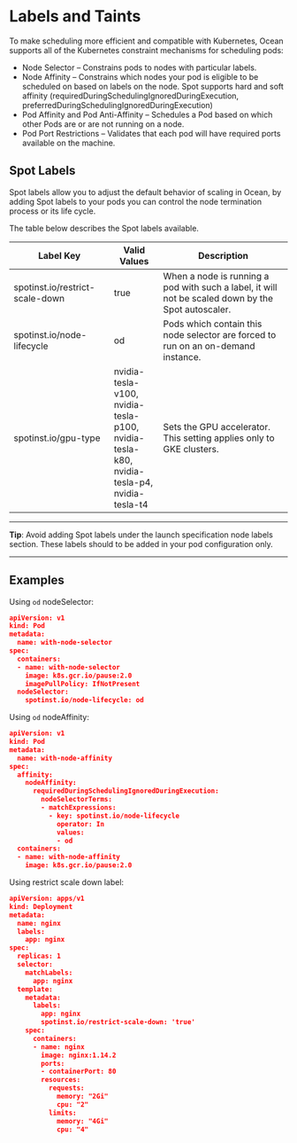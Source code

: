 # Labels and Taints

To make scheduling more efficient and compatible with Kubernetes, Ocean supports all of the Kubernetes constraint mechanisms for scheduling pods:

* Node Selector – Constrains pods to nodes with particular labels.
* Node Affinity – Constrains which nodes your pod is eligible to be scheduled on based on labels on the node. Spot supports hard and soft affinity (requiredDuringSchedulingIgnoredDuringExecution,  preferredDuringSchedulingIgnoredDuringExecution)
* Pod Affinity and Pod Anti-Affinity – Schedules a Pod based on which other Pods are or are not running on a node.
* Pod Port Restrictions – Validates that each pod will have required ports available on the machine.

## Spot Labels

Spot labels allow you to adjust the default behavior of scaling in Ocean, by adding Spot labels to your pods you can control the node termination process or its life cycle.

The table below describes the Spot labels available.

Label Key | Valid Values | Description
---|---|---
 spotinst.io/restrict-scale-down | true | When a node is running a pod with such a label, it will not be scaled down by the Spot autoscaler.
 spotinst.io/node-lifecycle | od |  Pods which contain this node selector are forced to run on an on-demand instance.
 spotinst.io/gpu-type | nvidia-tesla-v100, <br>nvidia-tesla-p100, <br>nvidia-tesla-k80, <br>nvidia-tesla-p4, <br>nvidia-tesla-t4 | Sets the GPU accelerator. This setting applies only to GKE clusters.

---
 **Tip**: Avoid adding Spot labels under the launch specification node labels section. These labels should to be added in your pod configuration only.

---


## Examples

Using `od` nodeSelector:

```json
apiVersion: v1
kind: Pod
metadata:
  name: with-node-selector
spec:
  containers:
  - name: with-node-selector
    image: k8s.gcr.io/pause:2.0
    imagePullPolicy: IfNotPresent
  nodeSelector:
    spotinst.io/node-lifecycle: od
```

Using `od` nodeAffinity:

```json
apiVersion: v1
kind: Pod
metadata:
  name: with-node-affinity
spec:
  affinity:
    nodeAffinity:
      requiredDuringSchedulingIgnoredDuringExecution:
        nodeSelectorTerms:
        - matchExpressions:
          - key: spotinst.io/node-lifecycle
            operator: In
            values:
            - od
  containers:
  - name: with-node-affinity
    image: k8s.gcr.io/pause:2.0
```

Using restrict scale down label:

```json
apiVersion: apps/v1
kind: Deployment
metadata:
  name: nginx
  labels:
    app: nginx
spec:
  replicas: 1
  selector:
    matchLabels:
      app: nginx
  template:
    metadata:
      labels:
        app: nginx
        spotinst.io/restrict-scale-down: 'true'
    spec:
      containers:
      - name: nginx
        image: nginx:1.14.2
        ports:
        - containerPort: 80
        resources:
          requests:
            memory: "2Gi"
            cpu: "2"
          limits:
            memory: "4Gi"
            cpu: "4"
```
